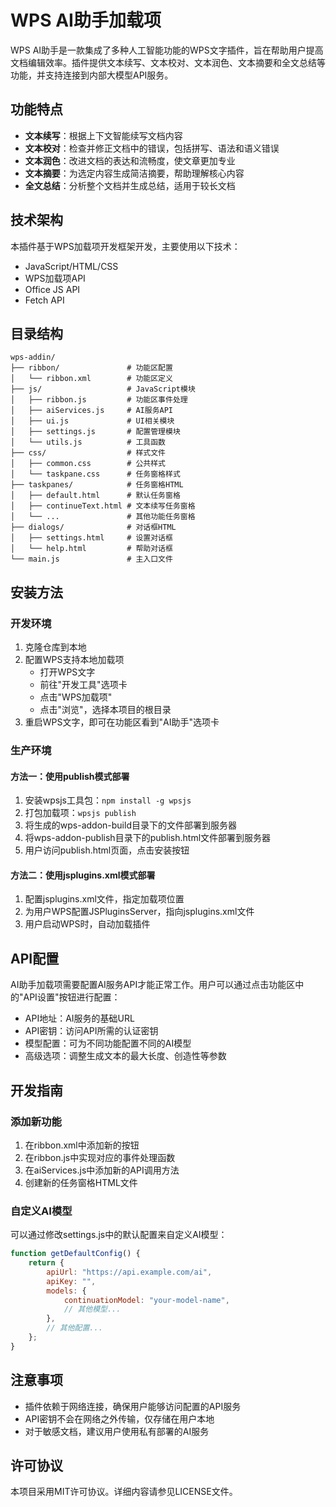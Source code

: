 # WPS AI助手加载项

WPS AI助手是一款集成了多种人工智能功能的WPS文字插件，旨在帮助用户提高文档编辑效率。插件提供文本续写、文本校对、文本润色、文本摘要和全文总结等功能，并支持连接到内部大模型API服务。

## 功能特点

- **文本续写**：根据上下文智能续写文档内容
- **文本校对**：检查并修正文档中的错误，包括拼写、语法和语义错误
- **文本润色**：改进文档的表达和流畅度，使文章更加专业
- **文本摘要**：为选定内容生成简洁摘要，帮助理解核心内容
- **全文总结**：分析整个文档并生成总结，适用于较长文档

## 技术架构

本插件基于WPS加载项开发框架开发，主要使用以下技术：

- JavaScript/HTML/CSS
- WPS加载项API
- Office JS API
- Fetch API

## 目录结构

```
wps-addin/
├── ribbon/               # 功能区配置
│   └── ribbon.xml        # 功能区定义
├── js/                   # JavaScript模块
│   ├── ribbon.js         # 功能区事件处理
│   ├── aiServices.js     # AI服务API
│   ├── ui.js             # UI相关模块
│   ├── settings.js       # 配置管理模块
│   └── utils.js          # 工具函数
├── css/                  # 样式文件
│   ├── common.css        # 公共样式
│   └── taskpane.css      # 任务窗格样式
├── taskpanes/            # 任务窗格HTML
│   ├── default.html      # 默认任务窗格
│   ├── continueText.html # 文本续写任务窗格
│   └── ...               # 其他功能任务窗格
├── dialogs/              # 对话框HTML
│   ├── settings.html     # 设置对话框
│   └── help.html         # 帮助对话框
└── main.js               # 主入口文件
```

## 安装方法

### 开发环境

1. 克隆仓库到本地
2. 配置WPS支持本地加载项
   - 打开WPS文字
   - 前往"开发工具"选项卡
   - 点击"WPS加载项"
   - 点击"浏览"，选择本项目的根目录
3. 重启WPS文字，即可在功能区看到"AI助手"选项卡

### 生产环境

#### 方法一：使用publish模式部署

1. 安装wpsjs工具包：`npm install -g wpsjs`
2. 打包加载项：`wpsjs publish`
3. 将生成的wps-addon-build目录下的文件部署到服务器
4. 将wps-addon-publish目录下的publish.html文件部署到服务器
5. 用户访问publish.html页面，点击安装按钮

#### 方法二：使用jsplugins.xml模式部署

1. 配置jsplugins.xml文件，指定加载项位置
2. 为用户WPS配置JSPluginsServer，指向jsplugins.xml文件
3. 用户启动WPS时，自动加载插件

## API配置

AI助手加载项需要配置AI服务API才能正常工作。用户可以通过点击功能区中的"API设置"按钮进行配置：

- API地址：AI服务的基础URL
- API密钥：访问API所需的认证密钥
- 模型配置：可为不同功能配置不同的AI模型
- 高级选项：调整生成文本的最大长度、创造性等参数

## 开发指南

### 添加新功能

1. 在ribbon.xml中添加新的按钮
2. 在ribbon.js中实现对应的事件处理函数
3. 在aiServices.js中添加新的API调用方法
4. 创建新的任务窗格HTML文件

### 自定义AI模型

可以通过修改settings.js中的默认配置来自定义AI模型：

```javascript
function getDefaultConfig() {
    return {
        apiUrl: "https://api.example.com/ai",
        apiKey: "",
        models: {
            continuationModel: "your-model-name",
            // 其他模型...
        },
        // 其他配置...
    };
}
```

## 注意事项

- 插件依赖于网络连接，确保用户能够访问配置的API服务
- API密钥不会在网络之外传输，仅存储在用户本地
- 对于敏感文档，建议用户使用私有部署的AI服务

## 许可协议

本项目采用MIT许可协议。详细内容请参见LICENSE文件。 